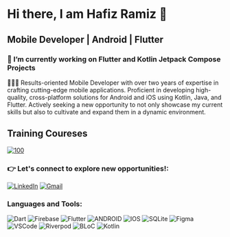 # Hi there, I am Hafiz Ramiz 👋 

## Mobile Developer | Android | Flutter 

### 🔭 I’m currently working on Flutter and Kotlin Jetpack Compose Projects
<!--   👯 I’m open to collaborate on open source projects
 🌱 I’m currently learning Flutter and Jetpack Compose
 
<!-- 🤔 I’m looking for help with ...
-- 💬 Ask me about ...
-- 📫 How to reach me: ramizovhafiz@gmail.com
-- 😄 Pronouns: ...
-- ⚡ Fun fact: ...
-->
👨🏻‍💻 Results-oriented Mobile Developer with over two years of expertise in crafting cutting-edge mobile applications. Proficient in developing high-quality, cross-platform solutions for Android and iOS using Kotlin, Java, and Flutter. Actively seeking a new opportunity to not only showcase my current skills but also to cultivate and expand them in a dynamic environment.

## Training Coureses 
[![100](https://img.shields.io/badge/LinkedIn-%230077B5.svg?style=for-the-badge&logo=linkedin&logoColor=white)](https://www.linkedin.com/in/hafizramiz/)

### 👉 Let's connect to explore new opportunities!:
[![LinkedIn](https://img.shields.io/badge/LinkedIn-%230077B5.svg?style=for-the-badge&logo=linkedin&logoColor=white)](https://www.linkedin.com/in/hafizramiz/)
[![Gmail](https://img.shields.io/badge/Gmail-%23D14836.svg?style=for-the-badge&logo=gmail&logoColor=white)](ramizovhafiz@gmail.com)



### Languages and Tools:

![Dart](https://img.shields.io/badge/dart-%230175C2.svg?style=for-the-badge&logo=dart&logoColor=white) 
![Firebase](https://img.shields.io/badge/firebase-%23039BE5.svg?style=for-the-badge&logo=firebase)
![Flutter](https://img.shields.io/badge/Flutter-%2302569B.svg?style=for-the-badge&logo=Flutter&logoColor=white)
![ANDROID](https://img.shields.io/badge/android-%2320232a.svg?style=for-the-badge&logo=android&logoColor=%a4c639)
![IOS](https://img.shields.io/badge/IOS-%2320232a.svg?style=for-the-badge&logo=apple&logoColor=white)
![SQLite](https://img.shields.io/badge/sqlite-%2307405e.svg?style=for-the-badge&logo=sqlite&logoColor=white) 
![Figma](https://img.shields.io/badge/figma-%23F24E1E.svg?style=for-the-badge&logo=figma&logoColor=white)
![VSCode](https://img.shields.io/badge/VSCode-%23007ACC.svg?style=for-the-badge&logo=visual-studio-code&logoColor=white)
![Riverpod](https://img.shields.io/badge/Riverpod-%2311B7D3.svg?style=for-the-badge&logo=flutter&logoColor=white)
![BLoC](https://img.shields.io/badge/BLoC-%23000000.svg?style=for-the-badge&logo=dart&logoColor=white)
![Kotlin](https://img.shields.io/badge/Kotlin-%230095D5.svg?style=for-the-badge&logo=kotlin&logoColor=white)




